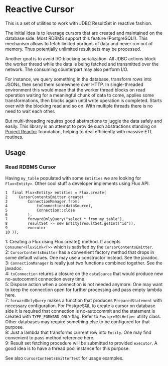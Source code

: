 # Reactive Cursor
This is a set of utilities to work with JDBC ResultSet in reactive fashion.

The initial idea is to leverage cursors that are created and maintained on the database side. Most RDBMS support this feature (PostgreSQL!). This mechanism allows to fetch limited portions of data and never run out of memory. Thus potentially unlimited result sets may be processed.

Another goal is to avoid I/O blocking serialization. All JDBC actions block the worker thread while the data is being fetched and transmitted over the network. The consuming counterpart may also perform I/O. 

For instance, we query something in the database, transform rows into JSONs, then send them somewhere over HTTP. In single-threaded environment this would mean that the worker thread blocks on read operation waiting for a meaningful
chunk of data to come, applies some transformations, then blocks again until write operation is completed. Starts over with the blocking read and so on. With multiple threads there is no need to wait each other.

But multi-threading requires good abstractions to juggle the data safely and easily. This library is an attempt to provide such abstractions standing on [Project Reactor](https://projectreactor.io) foundation, helping to deal efficiently with massive ETL routines.

## Usage
### Read RDBMS Cursor
Having `my_table` populated with some `Entities` we are looking for `Flux<Entity>`. Other cool stuff a developer implements using Flux API.
```
1  final Flux<Entity> entities = Flux.create(
2     CursorContentsEmitter.create(
3         ConnectionManager.from(
4             txConnection(dataSource),
5             Connection::close
6         ),
7         forwardOnlyQuery("select * from my_table"),
8         resultSet -> new Entity(resultSet.getInt("id")),
9         executor
10 ));

```
1: Creating a Flux using Flux.create() method. It accepts `Consumer<FluxSink<T>>` which is satisfied by the `CursorContentsEmitter`.  
2: `CursorContentsEmitter` has a convenient factory method that drops in some default values. One may use a constructor instead. See the javadoc.  
3: `ConnectionManager` is really just two functions combined together. See the javadoc.  
4: `txConnection` returns a closure on the `dataSource` that would produce new no-autocommit connection every time.  
5: Dispose action when a connection is not needed anymore. One may want to keep the connection open for further processing and pass empty lambda here.  
7: `forwardOnlyQuery` makes a function that produces `PreparedStatement` with necessary configuration. For PostgreSQL to create a cursor on database side it is required that connection is no-autocommit and the statement is created with `TYPE_FORWARD_ONLY` flag. Refer to `PostgreSQLHelper` utility class. Other databases may require something else to be configured for that purpose.  
8: Just a lambda that transforms current row into `Entity`. One may find convenient to pass method reference here.  
9: Result set fetching procedure will be submitted to provided `executor`. A good idea is to have a thread pool instance for this purpose.

See also `CursorContentsEmitterTest` for usage examples.